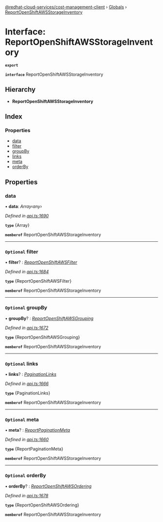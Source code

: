 [@redhat-cloud-services/cost-management-client](../README.md) › [Globals](../globals.md) › [ReportOpenShiftAWSStorageInventory](reportopenshiftawsstorageinventory.md)

# Interface: ReportOpenShiftAWSStorageInventory

**`export`** 

**`interface`** ReportOpenShiftAWSStorageInventory

## Hierarchy

* **ReportOpenShiftAWSStorageInventory**

## Index

### Properties

* [data](reportopenshiftawsstorageinventory.md#data)
* [filter](reportopenshiftawsstorageinventory.md#optional-filter)
* [groupBy](reportopenshiftawsstorageinventory.md#optional-groupby)
* [links](reportopenshiftawsstorageinventory.md#optional-links)
* [meta](reportopenshiftawsstorageinventory.md#optional-meta)
* [orderBy](reportopenshiftawsstorageinventory.md#optional-orderby)

## Properties

###  data

• **data**: *Array‹any›*

*Defined in [api.ts:1690](https://github.com/RedHatInsights/javascript-clients/blob/master/packages/cost-management/api.ts#L1690)*

**`type`** {Array<any>}

**`memberof`** ReportOpenShiftAWSStorageInventory

___

### `Optional` filter

• **filter**? : *[ReportOpenShiftAWSFilter](reportopenshiftawsfilter.md)*

*Defined in [api.ts:1684](https://github.com/RedHatInsights/javascript-clients/blob/master/packages/cost-management/api.ts#L1684)*

**`type`** {ReportOpenShiftAWSFilter}

**`memberof`** ReportOpenShiftAWSStorageInventory

___

### `Optional` groupBy

• **groupBy**? : *[ReportOpenShiftAWSGrouping](reportopenshiftawsgrouping.md)*

*Defined in [api.ts:1672](https://github.com/RedHatInsights/javascript-clients/blob/master/packages/cost-management/api.ts#L1672)*

**`type`** {ReportOpenShiftAWSGrouping}

**`memberof`** ReportOpenShiftAWSStorageInventory

___

### `Optional` links

• **links**? : *[PaginationLinks](paginationlinks.md)*

*Defined in [api.ts:1666](https://github.com/RedHatInsights/javascript-clients/blob/master/packages/cost-management/api.ts#L1666)*

**`type`** {PaginationLinks}

**`memberof`** ReportOpenShiftAWSStorageInventory

___

### `Optional` meta

• **meta**? : *[ReportPaginationMeta](reportpaginationmeta.md)*

*Defined in [api.ts:1660](https://github.com/RedHatInsights/javascript-clients/blob/master/packages/cost-management/api.ts#L1660)*

**`type`** {ReportPaginationMeta}

**`memberof`** ReportOpenShiftAWSStorageInventory

___

### `Optional` orderBy

• **orderBy**? : *[ReportOpenShiftAWSOrdering](../modules/reportopenshiftawsordering.md)*

*Defined in [api.ts:1678](https://github.com/RedHatInsights/javascript-clients/blob/master/packages/cost-management/api.ts#L1678)*

**`type`** {ReportOpenShiftAWSOrdering}

**`memberof`** ReportOpenShiftAWSStorageInventory
